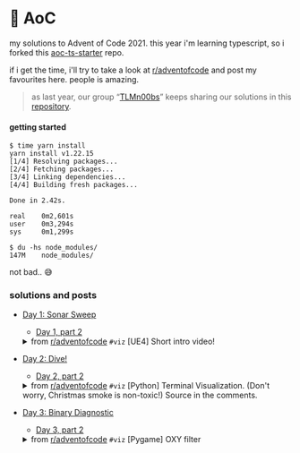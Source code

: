# 🎄 AoC
my solutions to Advent of Code 2021.
this year i'm learning typescript, so i forked this [aoc-ts-starter](https://github.com/bpiggin/advent-of-code-typescript-starter) repo.

if i get the time, i'll try to take a look at [r/adventofcode](https://www.reddit.com/r/adventofcode) and post my favourites here. people is amazing.

> as last year, our group “[TLMn00bs](https://github.com/TLMn00bs)” keeps sharing our solutions in this [repository](https://github.com/TLMn00bs/advent-of-code).

#### getting started

```shell
$ time yarn install
yarn install v1.22.15
[1/4] Resolving packages...
[2/4] Fetching packages...
[3/4] Linking dependencies...
[4/4] Building fresh packages...

Done in 2.42s.

real    0m2,601s
user    0m3,294s
sys     0m1,299s

$ du -hs node_modules/
147M    node_modules/
```
not bad.. 😅

### solutions and posts
	
- [Day 1:  Sonar Sweep](https://github.com/jartigag/aoc-2021/blob/main/src/day1/day1.ts)  
	- [Day 1, part 2](https://github.com/jartigag/aoc-2021/blob/main/src/day1/day1part2.ts)
	<details> <summary> from <a href="https://www.reddit.com/r/adventofcode/comments/r71sss/2021_day_1_ue4_short_intro_video">r/adventofcode</a> <code>#viz</code> [UE4] Short intro video! </summary> <a href="https://youtu.be/RgNOVMDoNgs"><img src="http://i3.ytimg.com/vi/RgNOVMDoNgs/maxresdefault.jpg"/></a> </details> 
	
- [Day 2:  Dive!](https://github.com/jartigag/aoc-2021/blob/main/src/day2/day2.ts)  
	- [Day 2, part 2](https://github.com/jartigag/aoc-2021/blob/main/src/day2/day2part2.ts)
	<details> <summary> from <a href="https://www.reddit.com/r/adventofcode/comments/r7o188/2021_day_2_part_1_python_terminal_visualization">r/adventofcode</a> <code>#viz</code> [Python] Terminal Visualization. (Don't worry, Christmas smoke is non-toxic!) Source in the comments. </summary> <a href="https://www.reddit.com/r/adventofcode/comments/r7o188/2021_day_2_part_1_python_terminal_visualization"> <img src="https://external-preview.redd.it/zbexd6zMaZt8AcyDTSyvslGjwFdbLIohJ3EDPVjWUsk.png?width=960&crop=smart&format=pjpg&auto=webp&s=c7f0b306905f9635d1f935995f6e9e3f882d9498"/> </a> </details> 
	
- [Day 3:  Binary Diagnostic](https://github.com/jartigag/aoc-2021/blob/main/src/day3/day3.ts)  
	- [Day 3, part 2](https://github.com/jartigag/aoc-2021/blob/main/src/day3/day3part2.ts)
	<details> <summary> from <a href="https://www.reddit.com/r/adventofcode/comments/r7x4yk/2021_day_3_part_2pygame_oxy_filter/">r/adventofcode</a> <code>#viz</code> [Pygame] OXY filter </summary> <a href="https://www.reddit.com/r/adventofcode/comments/r7x4yk/2021_day_3_part_2pygame_oxy_filter/"> <img src="https://external-preview.redd.it/kuPpBvcF3VGo8wr1JJPR_yrTP8d0H1wgqGOnfcgU9tI.png?width=960&crop=smart&format=pjpg&auto=webp&s=2e8addc9519f9fe4e43d1f4d4d83b2fe9e7864f4"/> </a> </details> 
